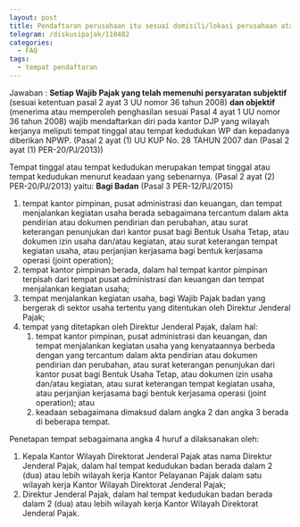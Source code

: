 ```yaml
---
layout: post
title: Pendaftaran perusahaan itu sesuaí domisili/lokasi perusahaan ataukah dimana perusahaan mendapatkan pekerjaan/proyek?
telegram: /diskusipajak/110482
categories:
  - FAQ
tags:
  - tempat pendaftaran
---
```

Jawaban : 
**Setiap Wajib Pajak yang telah memenuhi persyaratan subjektif** (sesuai ketentuan pasal 2 ayat 3 UU nomor 36 tahun 2008) **dan objektif** (menerima atau memperoleh penghasilan sesuai Pasal 4 ayat 1 UU nomor 36 tahun 2008) wajib mendaftarkan diri pada kantor DJP yang wilayah kerjanya meliputi tempat tinggal atau tempat kedudukan WP dan kepadanya diberikan NPWP. (Pasal 2 ayat (1) UU KUP No. 28 TAHUN 2007 dan (Pasal 2 ayat (1) PER-20/PJ/2013))

Tempat tinggal atau tempat kedudukan merupakan tempat tinggal atau tempat kedudukan menurut keadaan yang sebenarnya. (Pasal 2 ayat (2) PER-20/PJ/2013) yaitu:
**Bagi Badan** (Pasal 3 PER-12/PJ/2015)
1. tempat kantor pimpinan, pusat administrasi dan keuangan, dan tempat menjalankan kegiatan usaha berada sebagaimana tercantum dalam akta pendirian atau dokumen pendirian dan perubahan, atau surat keterangan penunjukan dari kantor pusat bagi Bentuk Usaha Tetap, atau dokumen izin usaha dan/atau kegiatan, atau surat keterangan tempat kegiatan usaha, atau perjanjian kerjasama bagi bentuk kerjasama operasi (joint operation);
2. tempat kantor pimpinan berada, dalam hal tempat kantor pimpinan terpisah dari tempat pusat administrasi dan keuangan dan tempat menjalankan kegiatan usaha;
3. tempat menjalankan kegiatan usaha, bagi Wajib Pajak badan yang bergerak di sektor usaha tertentu yang ditentukan oleh Direktur Jenderal Pajak;
4. tempat yang ditetapkan oleh Direktur Jenderal Pajak, dalam hal:
   1. tempat kantor pimpinan, pusat administrasi dan keuangan, dan tempat menjalankan kegiatan usaha yang kenyataannya berbeda dengan yang tercantum dalam akta pendirian atau dokumen pendirian dan perubahan, atau surat keterangan penunjukan dari kantor pusat bagi Bentuk Usaha Tetap, atau dokumen izin usaha dan/atau kegiatan, atau surat keterangan tempat kegiatan usaha, atau perjanjian kerjasama bagi bentuk kerjasama operasi (joint operation); atau
   2. keadaan sebagaimana dimaksud dalam angka 2 dan angka 3 berada di beberapa tempat.

Penetapan tempat sebagaimana angka 4 huruf a dilaksanakan oleh:
1. Kepala Kantor Wilayah Direktorat Jenderal Pajak atas nama Direktur Jenderal Pajak, dalam hal tempat kedudukan badan berada dalam 2 (dua) atau lebih wilayah kerja Kantor Pelayanan Pajak dalam satu wilayah kerja Kantor Wilayah Direktorat Jenderal Pajak;
2. Direktur Jenderal Pajak, dalam hal tempat kedudukan badan berada dalam 2 (dua) atau lebih wilayah kerja Kantor Wilayah Direktorat Jenderal Pajak.
